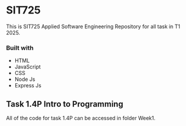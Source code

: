# SIT725
This is SIT725 Applied Software Engineering Repository for all task in T1 2025.
### Built with
* HTML
* JavaScript
* CSS
* Node Js
* Express Js

## **Task 1.4P Intro to Programming**
All of the code for task 1.4P can be accessed in folder Week1.
